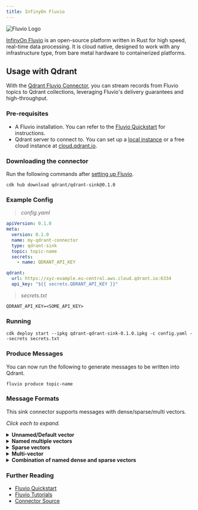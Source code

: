```yaml
---
title: InfinyOn Fluvio
---
```


![Fluvio Logo](/documentation/data-management/fluvio/fluvio-logo.png)

[InfinyOn Fluvio](https://www.fluvio.io/) is an open-source platform written in Rust for high speed, real-time data processing. It is cloud native, designed to work with any infrastructure type, from bare metal hardware to containerized platforms.

## Usage with Qdrant

With the [Qdrant Fluvio Connector](https://github.com/qdrant/qdrant-fluvio), you can stream records from Fluvio topics to Qdrant collections, leveraging Fluvio's delivery guarantees and high-throughput.

### Pre-requisites

- A Fluvio installation. You can refer to the [Fluvio Quickstart](https://www.fluvio.io/docs/fluvio/quickstart/) for instructions.
- Qdrant server to connect to. You can set up a [local instance](/documentation/quickstart/) or a free cloud instance at [cloud.qdrant.io](https://cloud.qdrant.io/).

### Downloading the connector

Run the following commands after [setting up Fluvio](https://www.fluvio.io/docs/fluvio/quickstart).

```console
cdk hub download qdrant/qdrant-sink@0.1.0
```

### Example Config

> _config.yaml_

```yaml
apiVersion: 0.1.0
meta:
  version: 0.1.0
  name: my-qdrant-connector
  type: qdrant-sink
  topic: topic-name
  secrets:
    - name: QDRANT_API_KEY

qdrant:
  url: https://xyz-example.eu-central.aws.cloud.qdrant.io:6334
  api_key: "${{ secrets.QDRANT_API_KEY }}"
```

> _secrets.txt_

```text
QDRANT_API_KEY=<SOME_API_KEY>
```

### Running

```console
cdk deploy start --ipkg qdrant-qdrant-sink-0.1.0.ipkg -c config.yaml --secrets secrets.txt
```

### Produce Messages

You can now run the following to generate messages to be written into Qdrant.

```console
fluvio produce topic-name
```

### Message Formats

This sink connector supports messages with dense/sparse/multi vectors.

_Click each to expand._

<details>
  <summary><b>Unnamed/Default vector</b></summary>

Reference: [Creating a collection with a default vector](https://qdrant.tech/documentation/concepts/collections/#create-a-collection).

```json
{
    "collection_name": "{collection_name}",
    "id": 1,
    "vectors": [
        0.1,
        0.2,
        0.3,
        0.4,
        0.5,
        0.6,
        0.7,
        0.8
    ],
    "payload": {
        "name": "fluvio",
        "description": "Solution for distributed stream processing",
        "url": "https://www.fluvio.io/"
    }
}
```

</details>

<details>
  <summary><b>Named multiple vectors</b></summary>

Reference: [Creating a collection with multiple vectors](https://qdrant.tech/documentation/concepts/collections/#collection-with-multiple-vectors).

```json
{
    "collection_name": "{collection_name}",
    "id": 1,
    "vectors": {
        "some-dense": [
            0.1,
            0.2,
            0.3,
            0.4,
            0.5,
            0.6,
            0.7,
            0.8
        ],
        "some-other-dense": [
            0.1,
            0.2,
            0.3,
            0.4,
            0.5,
            0.6,
            0.7,
            0.8
        ]
    },
    "payload": {
        "name": "fluvio",
        "description": "Solution for distributed stream processing",
        "url": "https://www.fluvio.io/"
    }
}
```

</details>

<details>
  <summary><b>Sparse vectors</b></summary>

Reference: [Creating a collection with sparse vectors](https://qdrant.tech/documentation/concepts/collections/#collection-with-sparse-vectors).

```json
{
    "collection_name": "{collection_name}",
    "id": 1,
    "vectors": {
        "some-sparse": {
            "indices": [
                0,
                1,
                2,
                3,
                4,
                5,
                6,
                7,
                8,
                9
            ],
            "values": [
                0.1,
                0.2,
                0.3,
                0.4,
                0.5,
                0.6,
                0.7,
                0.8,
                0.9,
                1.0
            ]
        }
    },
    "payload": {
        "name": "fluvio",
        "description": "Solution for distributed stream processing",
        "url": "https://www.fluvio.io/"
    }
}
```

</details>

<details>
  <summary><b>Multi-vector</b></summary>

```json
{
    "collection_name": "{collection_name}",
    "id": 1,
    "vectors": {
        "some-multi": [
            [
                0.1,
                0.2,
                0.3,
                0.4,
                0.5,
                0.6,
                0.7,
                0.8,
                0.9,
                1.0
            ],
            [
                1.0,
                0.9,
                0.8,
                0.5,
                0.4,
                0.8,
                0.6,
                0.4,
                0.2,
                0.1
            ]
        ]
    },
    "payload": {
        "name": "fluvio",
        "description": "Solution for distributed stream processing",
        "url": "https://www.fluvio.io/"
    }
}
```

</details>

<details>
  <summary><b>Combination of named dense and sparse vectors</b></summary>

Reference:

- [Creating a collection with multiple vectors](https://qdrant.tech/documentation/concepts/collections/#collection-with-multiple-vectors).

- [Creating a collection with sparse vectors](https://qdrant.tech/documentation/concepts/collections/#collection-with-sparse-vectors).

```json
{
    "collection_name": "{collection_name}",
    "id": "a10435b5-2a58-427a-a3a0-a5d845b147b7",
    "vectors": {
        "some-other-dense": [
            0.1,
            0.2,
            0.3,
            0.4,
            0.5,
            0.6,
            0.7,
            0.8
        ],
        "some-sparse": {
            "indices": [
                0,
                1,
                2,
                3,
                4,
                5,
                6,
                7,
                8,
                9
            ],
            "values": [
                0.1,
                0.2,
                0.3,
                0.4,
                0.5,
                0.6,
                0.7,
                0.8,
                0.9,
                1.0
            ]
        }
    },
    "payload": {
        "name": "fluvio",
        "description": "Solution for distributed stream processing",
        "url": "https://www.fluvio.io/"
    }
}
```

</details>

### Further Reading

- [Fluvio Quickstart](https://www.fluvio.io/docs/fluvio/quickstart)
- [Fluvio Tutorials](https://www.fluvio.io/docs/fluvio/tutorials/)
- [Connector Source](https://github.com/qdrant/qdrant-fluvio)
